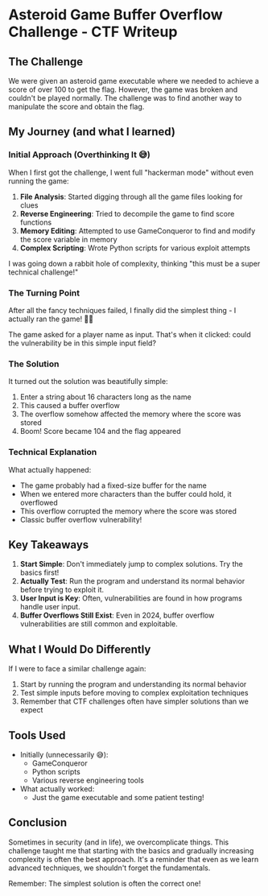 # Asteroid Game Buffer Overflow Challenge - CTF Writeup

## The Challenge
We were given an asteroid game executable where we needed to achieve a score of over 100 to get the flag. However, the game was broken and couldn't be played normally. The challenge was to find another way to manipulate the score and obtain the flag.

## My Journey (and what I learned)

### Initial Approach (Overthinking It 😅)
When I first got the challenge, I went full "hackerman mode" without even running the game:

1. **File Analysis**: Started digging through all the game files looking for clues
2. **Reverse Engineering**: Tried to decompile the game to find score functions
3. **Memory Editing**: Attempted to use GameConqueror to find and modify the score variable in memory
4. **Complex Scripting**: Wrote Python scripts for various exploit attempts

I was going down a rabbit hole of complexity, thinking "this must be a super technical challenge!"

### The Turning Point
After all the fancy techniques failed, I finally did the simplest thing - I actually ran the game! 🤦‍♂️

The game asked for a player name as input. That's when it clicked: could the vulnerability be in this simple input field?

### The Solution
It turned out the solution was beautifully simple:
1. Enter a string about 16 characters long as the name
2. This caused a buffer overflow
3. The overflow somehow affected the memory where the score was stored
4. Boom! Score became 104 and the flag appeared

### Technical Explanation
What actually happened:
- The game probably had a fixed-size buffer for the name
- When we entered more characters than the buffer could hold, it overflowed
- This overflow corrupted the memory where the score was stored
- Classic buffer overflow vulnerability!

## Key Takeaways

1. **Start Simple**: Don't immediately jump to complex solutions. Try the basics first!
2. **Actually Test**: Run the program and understand its normal behavior before trying to exploit it.
3. **User Input is Key**: Often, vulnerabilities are found in how programs handle user input.
4. **Buffer Overflows Still Exist**: Even in 2024, buffer overflow vulnerabilities are still common and exploitable.

## What I Would Do Differently
If I were to face a similar challenge again:
1. Start by running the program and understanding its normal behavior
2. Test simple inputs before moving to complex exploitation techniques
3. Remember that CTF challenges often have simpler solutions than we expect

## Tools Used
- Initially (unnecessarily 😅):
  - GameConqueror
  - Python scripts
  - Various reverse engineering tools
- What actually worked:
  - Just the game executable and some patient testing!

## Conclusion
Sometimes in security (and in life), we overcomplicate things. This challenge taught me that starting with the basics and gradually increasing complexity is often the best approach. It's a reminder that even as we learn advanced techniques, we shouldn't forget the fundamentals.

Remember: The simplest solution is often the correct one!

